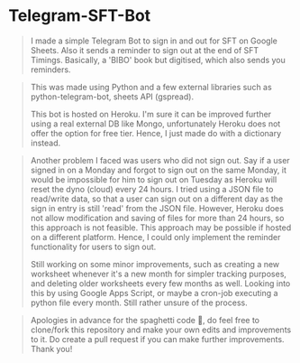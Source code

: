 # Telegram-SFT-Bot

</details>


> I made a simple Telegram Bot to sign in and out for SFT on Google Sheets. Also it sends a reminder to sign out at the end of SFT Timings. Basically, a 'BIBO' book but digitised, which also sends you reminders.

> This was made using Python and a few external libraries such as python-telegram-bot, sheets API (gspread).
>
> This bot is hosted on Heroku. I'm sure it can be improved further using a real external DB like Mongo, unfortunately Heroku does not offer the option for free tier. Hence, I just made do with a dictionary instead.

> Another problem I faced was users who did not sign out. Say if a user signed in on a Monday and forgot to sign out on the same Monday, it would be impossible for him to sign out on Tuesday as Heroku will reset the dyno (cloud) every 24 hours. I tried using a JSON file to read/write data, so that a user can sign out on a different day as the sign in entry is still 'read' from the JSON file. However, Heroku does not allow modification and saving of files for more than 24 hours, so this approach is not feasible. This approach may be possible if hosted on a different platform. Hence, I could only implement the reminder functionality for users to sign out.
> 
> Still working on some minor improvements, such as creating a new worksheet whenever it's a new month for simpler tracking purposes, and deleting older worksheets every few months as well. Looking into this by using Google Apps Script, or maybe a cron-job executing a python file every month. Still rather unsure of the process.

> Apologies in advance for the spaghetti code 😬, do feel free to clone/fork this repository and make your own edits and improvements to it. Do create a pull request if you can make further improvements. Thank you!


